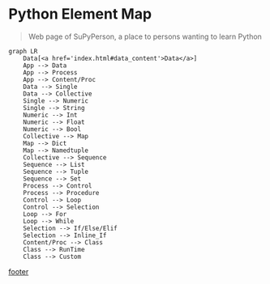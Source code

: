 # Python Element Map
>Web page of SuPyPerson, a place to persons wanting to learn Python

```mermaid
graph LR
    Data[<a href='index.html#data_content'>Data</a>]
    App --> Data
    App --> Process
    App --> Content/Proc
    Data --> Single
    Data --> Collective
    Single --> Numeric
    Single --> String
    Numeric --> Int
    Numeric --> Float
    Numeric --> Bool
    Collective --> Map
    Map --> Dict
    Map --> Namedtuple
    Collective --> Sequence
    Sequence --> List
    Sequence --> Tuple
    Sequence --> Set
    Process --> Control
    Process --> Procedure
    Control --> Loop
    Control --> Selection
    Loop --> For
    Loop --> While
    Selection --> If/Else/Elif
    Selection --> Inline_If
    Content/Proc --> Class
    Class --> RunTime
    Class --> Custom
```

[footer](footer.md ':include')